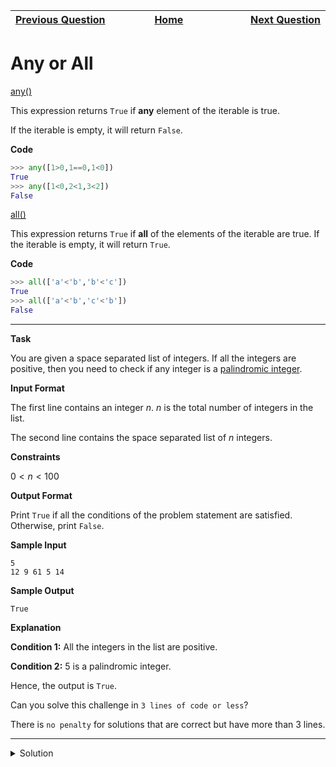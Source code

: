 | <img width=1000>[Previous Question](https://github.com/Kevin-Lago/python-hackerrank-solutions/tree/main/src/built_ins/athlete_sort)</img> | <img width=1000>[Home](https://github.com/Kevin-Lago/python-hackerrank-solutions)</img> | <img width=1000>[Next Question](https://github.com/Kevin-Lago/python-hackerrank-solutions/tree/main/src/built_ins/ginorts)</img> |
|:---|:---:|---:|

# Any or All

[any()]()

This expression returns ```True``` if __any__ element of the iterable is true.

If the iterable is empty, it will return ```False```.

__Code__

```python
>>> any([1>0,1==0,1<0])
True
>>> any([1<0,2<1,3<2])
False
```

[all()]()

This expression returns ```True``` if __all__ of the elements of the iterable are true. If the iterable is empty, it will return ```True```.

__Code__

```python
>>> all(['a'<'b','b'<'c'])
True
>>> all(['a'<'b','c'<'b'])
False
```

---

__Task__

You are given a space separated list of integers. If all the integers are positive, then you need to check if any integer is a [palindromic integer]().

__Input Format__

The first line contains an integer $n$. $n$ is the total number of integers in the list.

The second line contains the space separated list of $n$ integers.

__Constraints__

$0 < n < 100$

__Output Format__

Print ```True``` if all the conditions of the problem statement are satisfied. Otherwise, print ```False```.

__Sample Input__

```
5
12 9 61 5 14 
```

__Sample Output__

```
True
```

__Explanation__

__Condition 1:__ All the integers in the list are positive.

__Condition 2:__ 5 is a palindromic integer.

Hence, the output is ```True```.

Can you solve this challenge in ```3 lines of code or less```?

There is ```no penalty``` for solutions that are correct but have more than 3 lines.

---

<details><summary>Solution</summary>
    
```python

```
</details>
